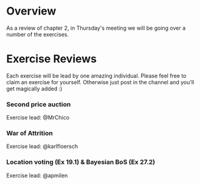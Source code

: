 # Overview
As a review of chapter 2, in Thursday's meeting we will be going over a number of the exercises.

# Exercise Reviews
Each exercise will be lead by one amazing individual. Please feel free to claim an exercise for yourself.
Otherwise just post in the channel and you'll get magically added :) 

### Second price auction
Exercise lead: @MrChico

### War of Attrition
Exercise lead: @karlfloersch

### Location voting (Ex 19.1) & Bayesian BoS (Ex 27.2)
Exercise lead: @apmilen
